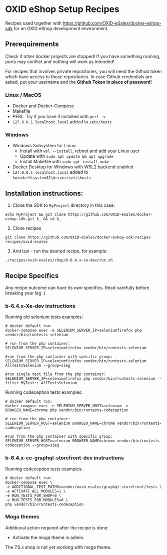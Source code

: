 # OXID eShop Setup Recipes

Recipes used together with https://github.com/OXID-eSales/docker-eshop-sdk for an OXID eShop development environment.

## Prerequirements

Check if other docker projects are stopped! If you have something running, ports may conflict and nothing will work as intended!

For recipes that involves private repositories, you will need the Github token which have access to those repositories.
In case Github credentials are asked, put your username and the **Github Token in place of password**!

### Linux / MacOS

- Docker and Docker-Compose
- Makefile
- PERL. Try if you have it installed with `perl -v`
- `127.0.0.1 localhost.local` added to `/etc/hosts`

### Windows

- Windows Subsystem for Linux:
  - Install with `wsl --install`, reboot and add your Linux user
  - Update with `sudo apt update && apt upgrade`
  - Install Makefile with `sudo apt install make`
- Docker Desktop for Windows with WSL2 backend enabled
- `127.0.0.1 localhost.local` added to `%windir%\system32\drivers\etc\hosts`

## Installation instructions:

1. Clone the SDK to ``MyProject`` directory in this case:
```
echo MyProject && git clone https://github.com/OXID-eSales/docker-eshop-sdk.git $_ && cd $_
```

2. Clone recipes
```
git clone https://github.com/OXID-eSales/docker-eshop-sdk-recipes recipes/oxid-esales
```

3. And last - run the desired recipe, for example:
```
./recipes/oxid-esales/shop/b-6.4.x-ce-dev/run.sh
```

## Recipe Specifics

Any recipe outcome can have its own specifics. Read carefully before breaking your leg :)

### b-6.4.x-Xe-dev instructions

Running old selenium tests examples:

```
# docker default run:
docker-compose exec -e SELENIUM_SERVER_IP=seleniumfirefox php vendor/bin/runtests-selenium

# run from the php container:
SELENIUM_SERVER_IP=seleniumfirefox vendor/bin/runtests-selenium

#run from the php container with specific group:
SELENIUM_SERVER_IP=seleniumfirefox vendor/bin/runtests-selenium AllTestsSelenium --group=sieg

#run single test file from the php container:
SELENIUM_SERVER_IP=seleniumfirefox php vendor/bin/runtests-selenium --filter MyTest:: AllTestsSelenium
```

Running codeception tests examples:

```
# docker default run:
docker-compose exec -e SELENIUM_SERVER_HOST=selenium -e BROWSER_NAME=chrome php vendor/bin/runtests-codeception

# run from the php container:
SELENIUM_SERVER_HOST=selenium BROWSER_NAME=chrome vendor/bin/runtests-codeception

#run from the php container with specific group:
SELENIUM_SERVER_HOST=selenium BROWSER_NAME=chrome vendor/bin/runtests-codeception --group=sieg
```

### b-6.4.x-ce-graphql-storefront-dev instructions

Running codeception tests examples:

```
# docker default run:
docker-compose exec \
-e ADDITIONAL_TEST_PATHS=vendor/oxid-esales/graphql-storefront/tests \
-e ACTIVATE_ALL_MODULES=1 \
-e RUN_TESTS_FOR_SHOP=0 \
-e RUN_TESTS_FOR_MODULES=0 \
php vendor/bin/runtests-codeception
```

### Moga themes

Additional action required after the recipe is done:
* Activate the moga theme in admin.

The 7.0.x shop is not yet working with moga theme.
